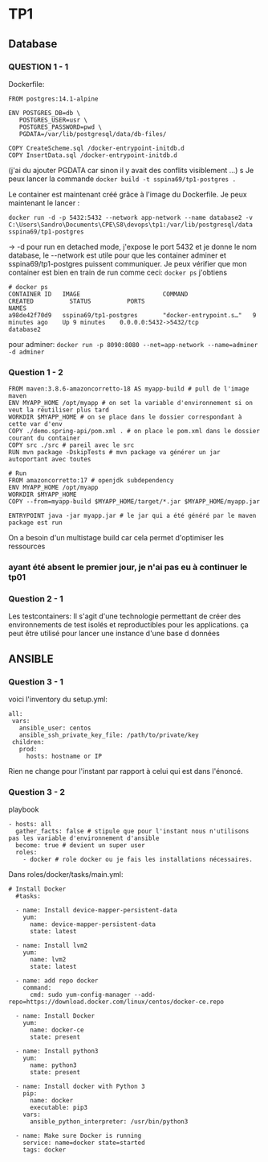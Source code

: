 # TP1

## Database
### QUESTION 1 - 1
Dockerfile: 

```
FROM postgres:14.1-alpine

ENV POSTGRES_DB=db \
   POSTGRES_USER=usr \
   POSTGRES_PASSWORD=pwd \
   PGDATA=/var/lib/postgresql/data/db-files/

COPY CreateScheme.sql /docker-entrypoint-initdb.d
COPY InsertData.sql /docker-entrypoint-initdb.d
```
(j'ai du ajouter PGDATA car sinon il y avait des conflits visiblement ...)
s
Je peux lancer la commande `docker build -t sspina69/tp1-postgres .`

Le container est maintenant créé grâce à l'image du Dockerfile. Je peux maintenant le lancer : 

`docker run -d -p 5432:5432 --network app-network --name database2 -v C:\Users\Sandro\Documents\CPE\S8\devops\tp1:/var/lib/postgresql/data sspina69/tp1-postgres`

-> -d pour run en detached mode, j'expose le port 5432 et je donne le nom database, le --network est utile pour que les container adminer et sspina69/tp1-postgres puissent communiquer. 
Je peux vérifier que mon container est bien en train de run comme ceci: 
`docker ps`
j'obtiens 
```
# docker ps
CONTAINER ID   IMAGE                       COMMAND                  CREATED          STATUS          PORTS                                           NAMES
a98de42f70d9   sspina69/tp1-postgres       "docker-entrypoint.s…"   9 minutes ago    Up 9 minutes    0.0.0.0:5432->5432/tcp                          database2
```

pour adminer: 
`docker run -p 8090:8080 --net=app-network --name=adminer -d adminer`

### Question 1 - 2

```
FROM maven:3.8.6-amazoncorretto-18 AS myapp-build # pull de l'image maven
ENV MYAPP_HOME /opt/myapp # on set la variable d'environnement si on veut la réutiliser plus tard
WORKDIR $MYAPP_HOME # on se place dans le dossier correspondant à cette var d'env
COPY ./demo.spring-api/pom.xml . # on place le pom.xml dans le dossier courant du container
COPY src ./src # pareil avec le src
RUN mvn package -DskipTests # mvn package va générer un jar autoportant avec toutes 

# Run
FROM amazoncorretto:17 # openjdk subdependency
ENV MYAPP_HOME /opt/myapp
WORKDIR $MYAPP_HOME
COPY --from=myapp-build $MYAPP_HOME/target/*.jar $MYAPP_HOME/myapp.jar

ENTRYPOINT java -jar myapp.jar # le jar qui a été généré par le maven package est run
```

On a besoin d'un multistage build car cela permet d'optimiser les ressources

### ayant été absent le premier jour, je n'ai pas eu à continuer le tp01

### Question 2 - 1

Les testcontainers: Il s'agit d'une technologie permettant de créer des environnements de test isolés et reproductibles pour les applications. ça peut être utilisé pour lancer une instance d'une base d données 


## ANSIBLE

### Question 3 - 1

voici l'inventory du setup.yml: 

```
all:
 vars:
   ansible_user: centos
   ansible_ssh_private_key_file: /path/to/private/key
 children:
   prod:
     hosts: hostname or IP
```
Rien ne change pour l'instant par rapport à celui qui est dans l'énoncé. 

### Question 3 - 2

playbook

```
- hosts: all
  gather_facts: false # stipule que pour l'instant nous n'utilisons pas les variable d'environnement d'ansible
  become: true # devient un super user
  roles:
	- docker # role docker ou je fais les installations nécessaires. 
```

Dans roles/docker/tasks/main.yml: 
```
# Install Docker
  #tasks:

  - name: Install device-mapper-persistent-data
    yum:
      name: device-mapper-persistent-data
      state: latest

  - name: Install lvm2
    yum:
      name: lvm2
      state: latest

  - name: add repo docker
    command:
      cmd: sudo yum-config-manager --add-repo=https://download.docker.com/linux/centos/docker-ce.repo

  - name: Install Docker
    yum:
      name: docker-ce
      state: present

  - name: Install python3
    yum:
      name: python3
      state: present

  - name: Install docker with Python 3
    pip:
      name: docker
      executable: pip3
    vars:
      ansible_python_interpreter: /usr/bin/python3

  - name: Make sure Docker is running
    service: name=docker state=started
    tags: docker
```
